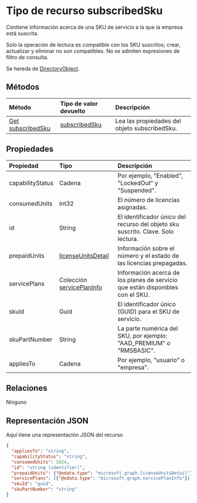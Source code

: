 # <a name="subscribedsku-resource-type"></a>Tipo de recurso subscribedSku

Contiene información acerca de una SKU de servicio a la que la empresa está suscrita.

Solo la operación de lectura es compatible con los SKU suscritos; crear, actualizar y eliminar no son compatibles. No se admiten expresiones de filtro de consulta.

Se hereda de [DirectoryObject](directoryobject.md).


## <a name="methods"></a>Métodos
| Método           | Tipo de valor devuelto    |Descripción|
|:---------------|:--------|:----------|
|[Get subscribedSku](../api/subscribedsku_get.md) | [subscribedSku](subscribedsku.md) |Lea las propiedades del objeto subscribedSku.|

## <a name="properties"></a>Propiedades
| Propiedad       | Tipo    |Descripción|
|:---------------|:--------|:----------|
|capabilityStatus|Cadena|Por ejemplo, "Enabled", "LockedOut" y "Suspended".|
|consumedUnits|Int32|El número de licencias asignadas.|
|id|String|El identificador único del recurso del objeto sku suscrito. Clave. Solo lectura.|
|prepaidUnits|[licenseUnitsDetail](licenseunitsdetail.md)|Información sobre el número y el estado de las licencias prepagadas.|
|servicePlans|Colección [servicePlanInfo](serviceplaninfo.md)|Información acerca de los planes de servicio que están disponibles con el SKU.|
|skuId|Guid|El identificador único (GUID) para el SKU de servicio.|
|skuPartNumber|String|La parte numérica del SKU, por ejemplo: "AAD_PREMIUM" o "RMSBASIC".|
|appliesTo|Cadena|Por ejemplo, "usuario" o "empresa".|

## <a name="relationships"></a>Relaciones
Ninguno

## <a name="json-representation"></a>Representación JSON

Aquí tiene una representación JSON del recurso

<!-- {
  "blockType": "resource",
  "optionalProperties": [

  ],
  "keyProperty": "id",
  "@odata.type": "microsoft.graph.subscribedSku"
}-->

```json
{
  "appliesTo": "string",
  "capabilityStatus": "string",
  "consumedUnits": 1024,
  "id": "string (identifier)",
  "prepaidUnits": {"@odata.type": "microsoft.graph.licenseUnitsDetail"},
  "servicePlans": [{"@odata.type": "microsoft.graph.servicePlanInfo"}],
  "skuId": "guid",
  "skuPartNumber": "string"
}

```
<!-- uuid: 8fcb5dbc-d5aa-4681-8e31-b001d5168d79
2015-10-25 14:57:30 UTC -->
<!-- {
  "type": "#page.annotation",
  "description": "subscribedSku resource",
  "keywords": "",
  "section": "documentation",
  "tocPath": ""
}-->
